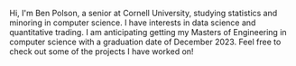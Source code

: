 Hi, I'm Ben Polson, a senior at Cornell University, studying statistics and minoring in computer science. I have interests in data science
and quantitative trading. I am anticipating getting my Masters of Engineering in computer science with a graduation date of December 2023. Feel free to check out some of the projects I have worked on!
